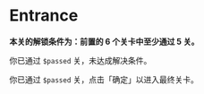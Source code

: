 # Entrance

**本关的解锁条件为：前置的 6 个关卡中至少通过 5 关。**

你已通过 `$passed` 关，未达成解决条件。

你已通过 `$passed` 关，点击「确定」以进入最终关卡。
